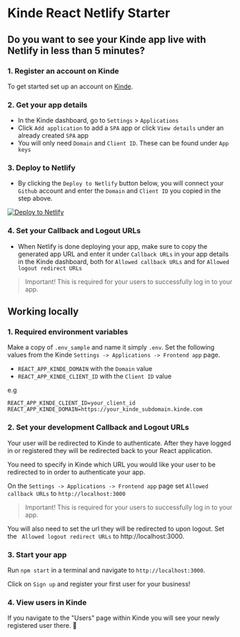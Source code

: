 # Kinde React Netlify Starter

## Do you want to see your Kinde app live with Netlify in less than 5 minutes?

### 1. Register an account on Kinde

To get started set up an account on [Kinde](https://app.kinde.com/register).

### 2. Get your app details

- In the Kinde dashboard, go to `Settings` > `Applications`
- Click `Add application` to add a `SPA` app or click `View details` under an already created `SPA` app
- You will only need `Domain` and `Client ID`. These can be found under `App keys`

### 3. Deploy to Netlify

- By clicking the `Deploy to Netlify` button below, you will connect your `Github` account and enter the `Domain` and `Client ID` you copied in the step above.

[![Deploy to Netlify](https://www.netlify.com/img/deploy/button.svg)](https://app.netlify.com/start/deploy?repository=https://github.com/marcosmartini/kinde-react-netlify-starter)

### 4. Set your Callback and Logout URLs

- When Netlify is done deploying your app, make sure to copy the generated app URL and enter it under `Callback URLs` in your app details in the Kinde dashboard, both for `Allowed callback URLs` and for `Allowed logout redirect URLs`

> Important! This is required for your users to successfully log in to your app.

## Working locally

### 1. Required environment variables

Make a copy of `.env_sample` and name it simply `.env`. Set the following values from the Kinde `Settings -> Applications -> Frontend app` page.

- `REACT_APP_KINDE_DOMAIN` with the `Domain` value
- `REACT_APP_KINDE_CLIENT_ID` with the `Client ID` value

e.g

```
REACT_APP_KINDE_CLIENT_ID=your_client_id
REACT_APP_KINDE_DOMAIN=https://your_kinde_subdomain.kinde.com
```

### 2. Set your development Callback and Logout URLs

Your user will be redirected to Kinde to authenticate. After they have logged in or registered they will be redirected back to your React application.

You need to specify in Kinde which URL you would like your user to be redirected to in order to authenticate your app.

On the `Settings -> Applications -> Frontend app` page set `Allowed callback URLs` to `http://localhost:3000`

> Important! This is required for your users to successfully log in to your app.

You will also need to set the url they will be redirected to upon logout. Set the ` Allowed logout redirect URLs` to http://localhost:3000.

### 3. Start your app

Run `npm start` in a terminal and navigate to `http://localhost:3000`.

Click on `Sign up` and register your first user for your business!

### 4. View users in Kinde

If you navigate to the "Users" page within Kinde you will see your newly registered user there. 🚀
